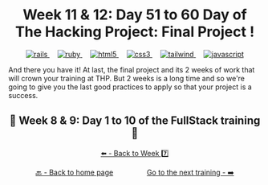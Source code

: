 <h1 align="center">Week 11 & 12: Day 51 to 60 Day  of The Hacking Project: Final Project !</h1>

<p align="center">
  <a href="https://rubyonrails.org" target="_blank" rel="noreferrer"> <img src="https://img.shields.io/badge/Ruby_on_Rails-CC0000?style=for-the-badge&logo=ruby-on-rails&logoColor=white" alt="rails"/> </a>
  &nbsp;&nbsp;&nbsp;
  <a href="https://www.ruby-lang.org/en/" target="_blank" rel="noreferrer"> <img src="https://img.shields.io/badge/Ruby-CC342D?style=for-the-badge&logo=ruby&logoColor=white" alt="ruby"/> </a>
  &nbsp;&nbsp;&nbsp;
  <a href="https://www.w3.org/html/" target="_blank" rel="noreferrer"> <img src="https://img.shields.io/badge/HTML5-E34F26?style=for-the-badge&logo=html5&logoColor=white" alt="html5"/> </a>
  &nbsp;&nbsp;&nbsp;
  <a href="https://www.w3schools.com/css/" target="_blank" rel="noreferrer"> <img src="https://img.shields.io/badge/CSS3-1572B6?style=for-the-badge&logo=css3&logoColor=white" alt="css3"/> </a>
  &nbsp;&nbsp;&nbsp;
  <a href="https://tailwindcss.com/" target="_blank" rel="noreferrer"> <img src="https://img.shields.io/badge/Tailwind_CSS-38B2AC?style=for-the-badge&logo=tailwind-css&logoColor=white" alt="tailwind"/> </a>
  &nbsp;&nbsp;&nbsp;
  <a href="https://developer.mozilla.org/en-US/docs/Web/JavaScript" target="_blank" rel="noreferrer"> <img src="https://img.shields.io/badge/JavaScript-323330?style=for-the-badge&logo=javascript&logoColor=F7DF1E" alt="javascript"/> </a>
</p>

And there you have it! At last, the final project and its 2 weeks of work that will crown your training at THP. But 2 weeks is a long time and so we're going to give you the last good practices to apply so that your project is a success.

<h2 align="center">🎉 Week 8 & 9: Day 1 to 10 of the FullStack training 🎉</h2>

<div align="center">
  
  [⬅️ - Back to Week 7️⃣](https://github.com/BenjaminCharmes/THP_FullStack/tree/main/Week_7)

</div>

<div align="center">

  [🔙 - Back to home page](https://github.com/BenjaminCharmes/THP_FullStack)
  &nbsp;&nbsp;&nbsp;&nbsp;&nbsp;&nbsp;&nbsp;&nbsp;&nbsp;&nbsp;&nbsp;&nbsp;&nbsp;&nbsp;&nbsp;
  [Go to the next training - ➡️](https://github.com/BenjaminCharmes/THP_Developer)

</div>
